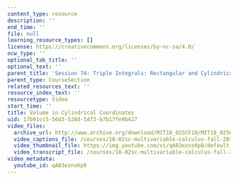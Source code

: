```yaml
---
content_type: resource
description: ''
end_time: ''
file: null
learning_resource_types: []
license: https://creativecommons.org/licenses/by-nc-sa/4.0/
ocw_type: ''
optional_tab_title: ''
optional_text: ''
parent_title: 'Session 74: Triple Integrals: Rectangular and Cylindrical Coordinates'
parent_type: CourseSection
related_resources_text: ''
resource_index_text: ''
resourcetype: Video
start_time: ''
title: Volume in Cylindrical Coordinates
uid: 17b91cc5-56d3-528d-5d73-b7b17fe9b427
video_files:
  archive_url: http://www.archive.org/download/MIT18_02SCF10/MIT18_02SCF10Rec_51_300k.mp4
  video_captions_file: /courses/18-02sc-multivariable-calculus-fall-2010/880de5cfd90c5c9ebad6553c259de03d_qA83eznsKp8.vtt
  video_thumbnail_file: https://img.youtube.com/vi/qA83eznsKp8/default.jpg
  video_transcript_file: /courses/18-02sc-multivariable-calculus-fall-2010/4970e2436032375cea81f818c7c37ede_qA83eznsKp8.pdf
video_metadata:
  youtube_id: qA83eznsKp8
---
```

